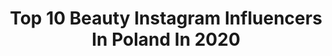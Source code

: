 ---
title: Top 10 Beauty Instagram Influencers In Poland In 2020
description: >-
  Find top beauty Instagram influencers in Poland in 2020. Most popular hashtags: #polishgirl #zosta #polskadziewczyna #makeup.
platform: Instagram
profiles:
  - username: "majlenmajli"
    fullname: >-
      Milena Tyszka
    location: "Poland"
    followers: 5087
    engagement: 2256
    commentsToLikes: 0.107005
    avatar: "https://instagram.fhou1-2.fna.fbcdn.net/v/t51.2885-19/s320x320/77118541_673753033156437_7005900625456136192_n.jpg?_nc_ht=instagram.fhou1-2.fna.fbcdn.net&_nc_ohc=x8250r0PL7IAX-tzrft&oh=95211447924ef64f7cb4eb61c9d00d2a&oe=5EAF0674"
    verified: false
    hashtags: "#usmiech, #polskadziewczyna, #modny, #quarantinemood"
  - username: "michalinaluczak_"
    fullname: >-
      MICHALINA ŁUCZAK👸🏼
    location: "Poland"
    followers: 3213
    engagement: 3560
    commentsToLikes: 0.177160
    avatar: "https://instagram.ftpe7-4.fna.fbcdn.net/v/t51.2885-19/s320x320/89864024_648015202623256_6187221735046119424_n.jpg?_nc_ht=instagram.ftpe7-4.fna.fbcdn.net&_nc_ohc=kvTY5rn6mlUAX-Saev6&oh=84172f36e8df52d2dc96a4b4ef3706b1&oe=5E9DF70F"
    verified: false
    hashtags: "#czasnasiebie, #polskadziewczyna, #pielegnacja, #dbamocer"
  - username: "oliwia_bugala"
    fullname: >-
      Oliwia Bugała CheersMyHeels
    location: "Poland"
    followers: 84144
    engagement: 993
    commentsToLikes: 0.052404
    avatar: "https://scontent-ams4-1.cdninstagram.com/v/t51.2885-19/s320x320/58728124_893200531029751_3294925702050086912_n.jpg?_nc_ht=scontent-ams4-1.cdninstagram.com&_nc_ohc=mjV8EQZFdUoAX8yKSb6&oh=579c00ba21c665c7ca7386b2709e00fe&oe=5EBA78FD"
    verified: false
    hashtags: "#makijaz, #playapaiso, #wavyhair, #love"
  - username: "carolinagawron"
    fullname: >-
      Carolina Gawron
    location: "Poland"
    followers: 16869
    engagement: 1527
    commentsToLikes: 0.062773
    avatar: "https://scontent-ams4-1.cdninstagram.com/v/t51.2885-19/s320x320/88140322_219546315883932_6192658923124686848_n.jpg?_nc_ht=scontent-ams4-1.cdninstagram.com&_nc_ohc=3dW0l72W5GkAX_GaZI_&oh=0f7d2edc0836ae5e7d303c0bd71964bc&oe=5EB8A931"
    verified: false
    hashtags: "#rcmemories, #berlin, #magic, #loveistheanswer"
  - username: "deynn"
    fullname: >-
      MARITA  SÜRMA  MAJEWSKA
    location: "Poland"
    followers: 1550182
    engagement: 1205
    commentsToLikes: 0.025001
    avatar: "https://scontent-ams4-1.cdninstagram.com/v/t51.2885-19/s320x320/92023580_2801966363248325_3479900872517877760_n.jpg?_nc_ht=scontent-ams4-1.cdninstagram.com&_nc_ohc=QdX61lbqG6kAX8R47Pw&oh=9520cc2dba75e7ab29da43f577404338&oe=5EB7DF39"
    verified: true
    hashtags: "#bratz, #tlustyczwartek, #zosta, #100daysofmakeup"
  - username: "makeup_by_miish"
    fullname: >-
      Dominika Mierzwa
    location: "Poland"
    followers: 6063
    engagement: 1638
    commentsToLikes: 0.141402
    avatar: "https://scontent-lhr8-1.cdninstagram.com/v/t51.2885-19/s320x320/90960194_571814087016925_7634383623671513088_n.jpg?_nc_ht=scontent-lhr8-1.cdninstagram.com&_nc_ohc=n54JGey2aDcAX9UYQJo&oh=f1ce54b8ffefc26998bf04e7a3e7a524&oe=5EB947F5"
    verified: false
    hashtags: "#makeuplover, #wearebrows, #makeupclips, #makegirlz"
  - username: "agnieszka.bokotaa"
    fullname: >-
      Aga
    location: "Poland"
    followers: 21474
    engagement: 913
    commentsToLikes: 0.089705
    avatar: "https://scontent-lht6-1.cdninstagram.com/v/t51.2885-19/s320x320/69280221_963603573976160_7269652535583965184_n.jpg?_nc_ht=scontent-lht6-1.cdninstagram.com&_nc_ohc=mIxnKvvKMVIAX8dUIvX&oh=ad0ceb9d2a002a70cdc221193931fc02&oe=5EB93BB4"
    verified: false
    hashtags: "#modnamama, #modelka, #koszula, #nails"
  - username: "adriana.kamper"
    fullname: >-
      makeup | beauty | lipswatches
    location: "Poland"
    followers: 7286
    engagement: 1224
    commentsToLikes: 0.080031
    avatar: "https://scontent-lhr8-1.cdninstagram.com/v/t51.2885-19/s320x320/80790659_575970916319489_5167185865742483456_n.jpg?_nc_ht=scontent-lhr8-1.cdninstagram.com&_nc_ohc=M9s7d9jPOfcAX-FIE4S&oh=1ff5353be2e1775d9f2bdec03bd2314e&oe=5EB9565E"
    verified: false
    hashtags: "#bookstagrampl, #lipartoftheday, #highlighter, #greenmakeup"
  - username: "pprzygrodzka"
    fullname: >-
      Paulina Przygrodzka
    location: "Poland"
    followers: 27761
    engagement: 516
    commentsToLikes: 0.111935
    avatar: "https://scontent-lht6-1.cdninstagram.com/v/t51.2885-19/s320x320/31761262_227753167806962_5065870280174338048_n.jpg?_nc_ht=scontent-lht6-1.cdninstagram.com&_nc_ohc=vxXhBklEXVgAX8AY-oE&oh=44ade701e8b37626f1266e9e25eeea4f&oe=5EB923B7"
    verified: false
    hashtags: "#flatlaystyle, #springdress, #streetfashion, #styleguide"
  - username: "nikkisetnik"
    fullname: >-
      Nikki Setnik
    location: "Poland"
    followers: 23389
    engagement: 639
    commentsToLikes: 0.064416
    avatar: "https://scontent-lhr8-1.cdninstagram.com/v/t51.2885-19/s320x320/81926471_848832512230002_4464210748586852352_n.jpg?_nc_ht=scontent-lhr8-1.cdninstagram.com&_nc_ohc=OUY1K_duvNYAX97Zmdx&oh=1283e7f363437869ef82fba1ff1e2a5e&oe=5EBC46E3"
    verified: false
    hashtags: "#sroda, #fithome, #sportowo, #dieta"
---